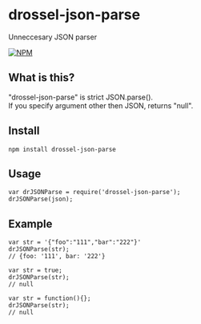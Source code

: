 # drossel-json-parse
Unneccesary JSON parser

[![NPM](https://nodei.co/npm/drossel-json-parse.png)](https://nodei.co/npm/drossel-json-parse/)

## What is this?
"drossel-json-parse" is strict JSON.parse().  
If you specify argument other then JSON, returns "null".

## Install
```
npm install drossel-json-parse
```

## Usage
```
var drJSONParse = require('drossel-json-parse');
drJSONParse(json);
```

## Example
```
var str = '{"foo":"111","bar":"222"}'
drJSONParse(str);
// {foo: '111', bar: '222'}
```
```
var str = true;
drJSONParse(str);
// null
```
```
var str = function(){};
drJSONParse(str);
// null
```
